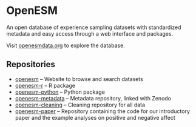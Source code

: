 # OpenESM

An open database of experience sampling datasets with standardized metadata and easy access through a web interface and packages.

Visit [openesmdata.org](https://openesmdata.org) to explore the database.

## Repositories

- [openesm](https://github.com/openesm-project/openesm) – Website to browse and search datasets
- [openesm-r](https://github.com/openesm-project/openesm-r) – R package
- [openesm-python](https://github.com/openesm-project/openesm-python) – Python package 
- [openesm-metadata](https://github.com/openesm-project/openesm-metadata) – Metadata repository, linked with Zenodo
- [openesm-cleaning](https://github.com/openesm-project/openesm-cleaning) – Cleaning repository for all data 
- [openesm-paper](https://github.com/openesm-project/openesm-paper) – Repository containing the code for our introductory paper and the example analyses on positive and negative affect


